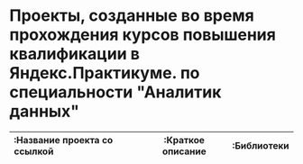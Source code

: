# Проекты, созданные во время прохождения курсов повышения квалификации в Яндекс.Практикуме. по специальности "Аналитик данных"

| :Название проекта со ссылкой | :Краткое описание          | :Библиотеки                  |
| :-------------------- | ---------------------- |-----------------------------|



